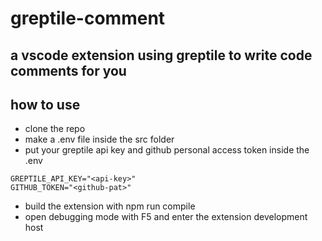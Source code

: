 # greptile-comment
## a vscode extension using greptile to write code comments for you
## how to use
- clone the repo
- make a .env file inside the src folder
- put your greptile api key and github personal access token inside the .env
```
GREPTILE_API_KEY="<api-key>"
GITHUB_TOKEN="<github-pat>"
```
- build the extension with npm run compile
- open debugging mode with F5 and enter the extension development host
